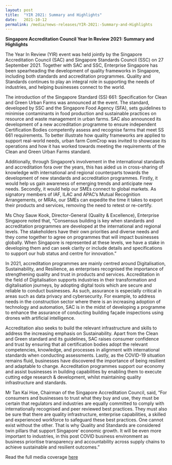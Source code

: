 ```yaml
---
layout: post
title:  "YIR 2021: Summary and Highlights"
date:   2021-10-12
permalink: /media/news-releases/YIR-2021:-Summary-and-Highlights
---
```



**Singapore Accreditation Council Year In Review 2021: Summary and Highlights**

 

The Year In Review (YIR) event was held jointly by the Singapore Accreditation Council (SAC) and Singapore Standards Council (SSC) on 27 September 2021. Together with SAC and SSC, Enterprise Singapore has been spearheading the development of quality frameworks in Singapore, including both standards and accreditation programmes. Quality and Standards continues to play an integral role in supporting the needs of industries, and helping businesses connect to the world.

 

The introduction of the Singapore Standard (SS) 661: Specification for Clean and Green Urban Farms was announced at the event. The standard, developed by SSC and the Singapore Food Agency (SFA), sets guidelines to minimise contaminants in food production and sustainable practices on resource and waste management in urban farms. SAC also announced its development of a new accreditation programme to ensure independent Certification Bodies competently assess and recognise farms that meet SS 661 requirements. To better illustrate how quality frameworks are applied to support real-world needs, urban farm ComCrop was invited to showcase its operations and how it has worked towards meeting the requirements of the Clean and Green Urban Farms standard.

 

Additionally, through Singapore’s involvement in the international standards and accreditation fora over the years, this has aided us in cross-sharing of knowledge with international and regional counterparts towards the development of new standards and accreditation programmes. Firstly, it would help us gain awareness of emerging trends and anticipate new needs. Secondly, it would help our SMEs connect to global markets. As signatory members of IAF, ILAC and APAC’s Mutual Recognition Arrangements, or MRAs, our SMEs can expedite the time it takes to export their products and services, removing the need to retest or re-certify.  

 

Ms Choy Sauw Kook, Director-General (Quality & Excellence), Enterprise Singapore noted that, “Consensus building is key when standards and accreditation programmes are developed at the international and regional levels. The stakeholders have their own priorities and diverse needs and they come together to agree on programmes that will impact businesses globally. When Singapore is represented at these levels, we have a stake in developing them and can seek clarity or include details and specifications to support our hub status and centre for innovation.”

 

In 2021, accreditation programmes are mainly centred around Digitalisation, Sustainability, and Resilience, as enterprises recognised the importance of strengthening quality and trust in products and services. Accreditation in the field of Digitalisation supports industries in their transformation and digitalisation journeys, by adopting digital tools which are secure and reliable to conduct businesses. As such, assurance is especially critical in areas such as data privacy and cybersecurity. For example, to address needs in the construction sector where there is an increasing adoption of technology and automation, SAC is in the midst of developing a programme to enhance the assurance of conducting building façade inspections using drones with artificial intelligence.

 

Accreditation also seeks to build the relevant infrastructure and skills to address the increasing emphasis on Sustainability. Apart from the Clean and Green standard and its guidelines, SAC raises consumer confidence and trust by ensuring that all certification bodies adopt the relevant competencies, knowledge, and processes in alignment with international standards when conducting assessments. Lastly, as the COVID-19 situation remains fluid, businesses have discovered the importance of being resilient and adaptable to change. Accreditation programmes support our economy and assist businesses in building capabilities by enabling them to execute cutting edge research & development, whilst maintaining quality infrastructure and standards.  

 

Mr Tan Kai Hoe, Chairman of the Singapore Accreditation Council, said, “For consumers and businesses to trust what they buy and use, they must be certain that regulators and industries are equally committed to comply with internationally recognised and peer reviewed best practices. They must also be sure that there are quality infrastructure, enterprise capabilities, a skilled and experienced workforce to safeguard these best practices.  One cannot exist without the other. That is why Quality and Standards are considered twin pillars that support Singapore’ economic growth. It will be even more important to industries, in this post COVID business environment as business prioritise transparency and accountability across supply chains to achieve sustainable and resilient outcomes.”

 
Read the full media coverage [here](https://www.sac-accreditation.gov.sg/media/news-releases/yr2021)
